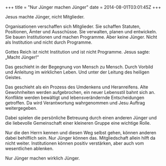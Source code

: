 +++
title = "Nur Jünger machen Jünger"
date = 2014-08-01T03:01:45Z
+++

Jesus machte Jünger, nicht Mitglieder.

Organisationen verschaffen sich Mitglieder. Sie schaffen Statuten, Positionen, Ämter und Ausschüsse. Sie verwalten, planen und entwickeln. Sie bauen Institutionen und machen Programme. Aber keine Jünger. Nicht als Institution und nicht durch Programme.

Gottes Reich ist nicht Institution und ist nicht Programme. Jesus sagte: „Macht Jünger!“

Das geschieht in der Begegnung von Mensch zu Mensch. Durch Vorbild und Anleitung im wirklichen Leben. Und unter der Leitung des heiligen Geistes.

Das geschieht als ein Prozess des Umdenkens und Heranreifens. Alte Gewohnheiten werden aufgebrochen, ein neuer Lebensstil bahnt sich an. Konflikte werden bewältigt und lebensverändernde Entscheidungen getroffen. Da wird Verantwortung wahrgenommen und Jesu Auftrag weitergegeben.

Dabei spielen die persönliche Betreuung durch einen anderen Jünger und die liebevolle Gemeinschaft einer kleineren Gruppe eine wichtige Rolle.

Nur die den Herrn kennen und diesen Weg selbst gehen, können anderen dabei behilflich sein. Nur Jünger können das. Mitgliedschaft allein hilft da nicht weiter. Institutionen können positiv verstärken, aber auch vom wesentlichen ablenken.

Nur Jünger machen wirklich Jünger.
